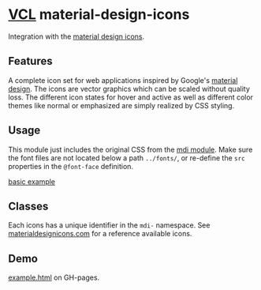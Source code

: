 # [VCL](https://github.com/vcl/vcl/doc) material-design-icons

Integration with the [material design icons](http://materialdesignicons.com/).

## Features

A complete icon set for web applications inspired by Google's
[material design](http://www.google.com/design/spec/material-design/introduction.html).
The icons are vector graphics which can be scaled without quality loss.
The different icon states for hover and active as well as
different color themes like normal or emphasized
are simply realized by CSS styling.

## Usage

This module just includes the original CSS from the
[mdi module](https://www.npmjs.com/package/@mdi/font).
Make sure the font files are not located below a path `../fonts/`,
or re-define the `src` properties in the `@font-face` definition.

[basic example](/demo/example.html)

## Classes

Each icons has a unique identifier in the `mdi-` namespace.
See [materialdesignicons.com](http://materialdesignicons.com/) for a reference
available icons.

## Demo

[example.html](/demo/example.html) on GH-pages.
